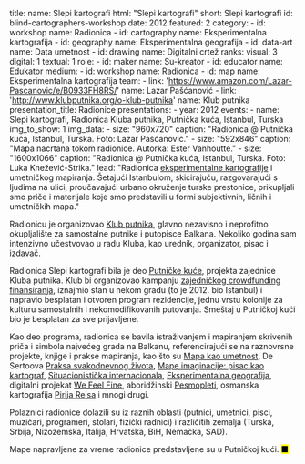 title: 
    name: Slepi kartografi
    html: "Slepi kartografi"
    short: Slepi kartografi
id: blind-cartographers-workshop
date: 2012
featured: 2
category: 
    - id: workshop
      name: Radionica
    - id: cartography
      name: Eksperimentalna kartografija
    - id: geography
      name: Eksperimentalna geografija
    - id: data-art
      name: Data umetnost
    - id: drawing
      name: Digitalni crtež
ranks:
    visual: 3
    digital: 1
    textual: 1
role:
    - id: maker
      name: Su-kreator
    - id: educator
      name: Edukator
medium:
    - id: workshop
      name: Radionica
    - id: map
      name: Eksperimentalna kartografija
team:
    - link: 'https://www.amazon.com/Lazar-Pascanovic/e/B0933FH8RS/'
      name: Lazar Pašćanović
    - link: 'http://www.klubputnika.org/o-klub-putnika'
      name: Klub putnika    
presentation_title: Radionice
presentations:
    - year: 2012
      events:
        - name: <span class='italic-style'>Slepi kartografi</span>, Radionica Kluba putnika, Putnička kuća, Istanbul, Turska      
img_to_show: 1
img_data:
    - size: "960x720"
      caption: "Radionica @ Putnička kuća, Istanbul, Turska. Foto: Lazar Pašćanović."
    - size: "592x846"
      caption: "Mapa nacrtana tokom radionice. Autorka: Ester Vanhoutte."
    - size: "1600x1066"
      caption: "Radionica @ Putnička kuća, Istanbul, Turska. Foto: Luka Knežević-Strika."
lead: "Radionica <a href='/rad/projekti/category/cartography'>eksperimentalne kartografije</a> i umetničkog mapiranja. Šetajući Istanbulom, skicirajuću, razgovarajući s ljudima na ulici, proučavajući urbano okruženje turske prestonice, prikupljali smo priče i materijale koje smo predstavili u formi subjektivnih, ličnih i umetničkih mapa."

Radionicu je organizovao <a href='http://www.klubputnika.org/o-klub-putnika' target='_blank'>Klub putnika</a>, glavno nezavisno i neprofitno okupljalište za samostalne putnike i putopisce Balkana. Nekoliko godina sam intenzivno učestvovao u radu Kluba, kao urednik, organizator, pisac i izdavač. 

Radionica <span class='italic-style'>Slepi kartografi</span> bila je deo <a href='http://www.klubputnika.org/putnicka-kuca/istanbul/3621-putnicka-kuca-istanbul' target='_blank'>Putničke kuće</a>, projekta zajednice Kluba putnika. Klub bi organizovao kampanju <a href='https://en.wikipedia.org/wiki/Crowdfunding' target='_blank'>zajedničkog <span class='italic-style'>crowdfunding</span> finansiranja</a>, iznajmio stan u nekom gradu (to je 2012. bio Istanbul) i napravio besplatan i otvoren <span class='italic-style'>program rezidencije</span>, jednu vrstu kolonije za kulturu samostalnih i nekomodifikovanih putovanja. Smeštaj u Putničkoj kući bio je besplatan za sve prijavljene.

Kao deo programa, radionica se bavila istraživanjem i mapiranjem skrivenih priča i simbola najvećeg grada na Balkanu, referencirajući se na raznovrsne projekte, knjige i prakse mapiranja, kao što su <a href='https://www.brainpickings.org/2009/10/16/the-map-as-art/' target='_blank'><span class='italic-style'>Mapa kao umetnost</span></a>, De Sertoova <a href="https://monoskop.org/images/2/2a/De_Certeau_Michel_The_Practice_of_Everyday_Life.pdf" target="_blank"><span class='italic-style'>Praksa svakodnevnog života</span></a>, <a href='http://tupress.org/books/maps-of-the-imagination' target='_blank'><span class='italic-style'>Mape imaginacije: pisac kao kartograf</span></a>, <a href='https://en.wikipedia.org/wiki/Situationist_International' target='_blank'>Situacionistička internacionala</a>, <a href='https://www.e-flux.com/announcements/38923/experimental-geography/' target='_blank'>Eksperimentalna geografija</a>, digitalni projekat <a href='http://wefeelfine.org/' target='_blank'><span class='italic-style'>We Feel Fine</a></a>, aboridžinski <a href='https://en.wikipedia.org/wiki/Songline' target='_blank'>Pesmopleti</a>, osmanska kartografija <a href='https://en.wikipedia.org/wiki/Piri_Reis' target='_blank'>Pirija Reisa</a> i mnogi drugi.

Polaznici radionice dolazili su iz raznih oblasti (putnici, umetnici, pisci, muzičari, programeri, stolari, fizički radnici) i različitih zemalja (Turska, Srbija, Nizozemska, Italija, Hrvatska, BiH, Nemačka, SAD).

Mape napravljene za vreme radionice predstavljene su u Putničkoj kući. <mark>&#9632;</mark>